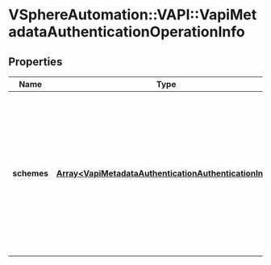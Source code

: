 # VSphereAutomation::VAPI::VapiMetadataAuthenticationOperationInfo

## Properties
Name | Type | Description | Notes
------------ | ------------- | ------------- | -------------
**schemes** | [**Array&lt;VapiMetadataAuthenticationAuthenticationInfo&gt;**](VapiMetadataAuthenticationAuthenticationInfo.md) | List of authentication schemes used by an operation element. The authentication scheme specified on the service element corresponding to this operation element is ignored. | [optional] 


